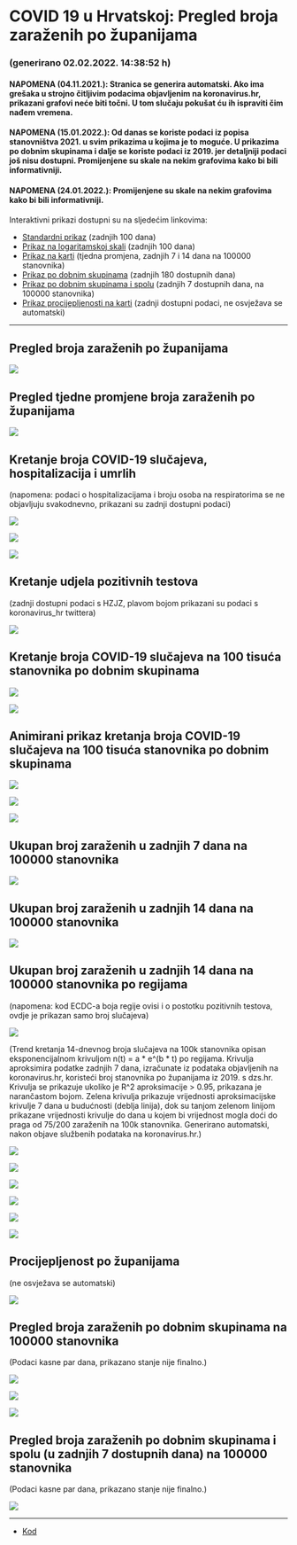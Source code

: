 # COVID 19 u Hrvatskoj: Pregled broja zaraženih po županijama

### (generirano 02.02.2022. 14:38:52 h)

#### NAPOMENA (04.11.2021.): Stranica se generira automatski. Ako ima grešaka u strojno čitljivim podacima objavljenim na koronavirus.hr, prikazani grafovi neće biti točni. U tom slučaju pokušat ću ih ispraviti čim nađem vremena.

#### NAPOMENA (15.01.2022.): Od danas se koriste podaci iz popisa stanovništva 2021. u svim prikazima u kojima je to moguće. U prikazima po dobnim skupinama i dalje se koriste podaci iz 2019. jer detaljniji podaci još nisu dostupni. Promijenjene su skale na nekim grafovima kako bi bili informativniji.

#### NAPOMENA (24.01.2022.): Promijenjene su skale na nekim grafovima kako bi bili informativniji.

Interaktivni prikazi dostupni su na sljedećim linkovima:

- [Standardni prikaz](html/index.html) (zadnjih 100 dana)
- [Prikaz na logaritamskoj skali](html/index_log.html) (zadnjih 100 dana)
- [Prikaz na karti](html/index_map.html) (tjedna promjena, zadnjih 7 i 14 dana na 100000 stanovnika)
- [Prikaz po dobnim skupinama](html/index_per_age.html) (zadnjih 180 dostupnih dana)
- [Prikaz po dobnim skupinama i spolu](html/index_pyramid.html) (zadnjih 7 dostupnih dana, na 100000 stanovnika)
- [Prikaz procijepljenosti na karti](html/index_vaccination.html) (zadnji dostupni podaci, ne osvježava se automatski)

-----

## Pregled broja zaraženih po županijama

![](img/2022_02_01_line_plots.png)

## Pregled tjedne promjene broja zaraženih po županijama

![](img/2022_02_01_map.png)

## Kretanje broja COVID-19 slučajeva, hospitalizacija i umrlih

(napomena: podaci o hospitalizacijama i broju osoba na respiratorima se ne objavljuju svakodnevno, prikazani su zadnji dostupni podaci)

![](img/2022_02_01_cases_hospitalisations_deaths.png)

![](img/2022_02_01_cases_hospitalisations_deaths_log.png)

![](img/2022_02_01_cases_hospitalisations_deaths_log_age.png)

## Kretanje udjela pozitivnih testova

(zadnji dostupni podaci s HZJZ, plavom bojom prikazani su podaci s koronavirus_hr twittera)

![](img/2022_02_01_percentage_positive_tests.png)

## Kretanje broja COVID-19 slučajeva na 100 tisuća stanovnika po dobnim skupinama

![](img/2022_02_01_cases_per_age_group_lines.png)

![](img/2022_02_01_cases_per_age_group_lines_log.png)

## Animirani prikaz kretanja broja COVID-19 slučajeva na 100 tisuća stanovnika po dobnim skupinama

![](img/2022_02_01anim_aug_1200.gif)

![](img/anim_cases_2022_02_01_vs_2020.gif)

![](img/2022_02_01all_counties_dots.png)

## Ukupan broj zaraženih u zadnjih 7 dana na 100000 stanovnika

![](img/2022_02_01_map_7_day_per_100k.png)

## Ukupan broj zaraženih u zadnjih 14 dana na 100000 stanovnika

![](img/2022_02_01_map_14_day_per_100k.png)

## Ukupan broj zaraženih u zadnjih 14 dana na 100000 stanovnika po regijama

(napomena: kod ECDC-a boja regije ovisi i o postotku pozitivnih testova, ovdje je prikazan samo broj slučajeva)

![](img/2022_02_01_map_14_day_per_100k_region.png)

(Trend kretanja 14-dnevnog broja slučajeva na 100k stanovnika opisan eksponencijalnom krivuljom n(t) = a * e^(b * t) po regijama. Krivulja aproksimira podatke zadnjih 7 dana, izračunate iz podataka objavljenih na koronavirus.hr, koristeći broj stanovnika po županijama iz 2019. s dzs.hr. Krivulja se prikazuje ukoliko je R^2 aproksimacije > 0.95, prikazana je narančastom bojom. Zelena krivulja prikazuje vrijednosti aproksimacijske krivulje 7 dana u budućnosti (deblja linija), dok su tanjom zelenom linijom prikazane vrijednosti krivulje do dana u kojem bi vrijednost mogla doći do praga od 75/200 zaraženih na 100k stanovnika. Generirano automatski, nakon objave službenih podataka na koronavirus.hr.)

![](img/2022_02_01_current_Jadranska_Hrvatska.png)

![](img/2022_02_01_current_Panonska_Hrvatska.png)

![](img/2022_02_01_current_Grad_Zagreb.png)

![](img/2022_02_01_current_Sjeverna_Hrvatska.png)

![](img/2022_02_01_current_Republika_Hrvatska.png)

![](img/2022_02_01_cases_hospitalisations_deaths_Republika_Hrvatska.png)

## Procijepljenost po županijama

(ne osvježava se automatski)

![](img/2022_02_01_vaccination.png)

## Pregled broja zaraženih po dobnim skupinama na 100000 stanovnika

(Podaci kasne par dana, prikazano stanje nije finalno.)

![](img/2022_02_01_per_age_group.png)

![](img/2022_02_01_per_age_group_all_0.png)

![](img/2022_02_01_per_age_group_all_1.png)

## Pregled broja zaraženih po dobnim skupinama i spolu (u zadnjih 7 dostupnih dana) na 100000 stanovnika

(Podaci kasne par dana, prikazano stanje nije finalno.)

![](img/2022_02_01_pyramid.png)

-----

- [Kod](https://github.com/ppalasek/covid_plots_croatia)

